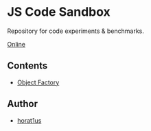 # JS Code Sandbox
Repository for code experiments & benchmarks.

[Online](https://horat1us.github.io/js-code-sandbox/)

## Contents

- [Object Factory](./test/object-factory.js)

## Author
- [horat1us](https://github.com/horat1us)

